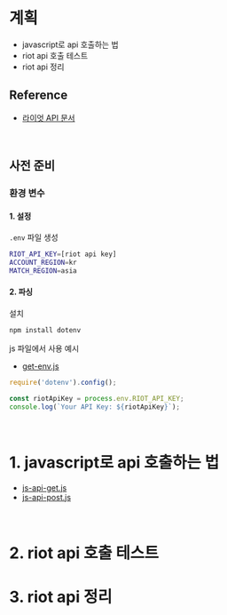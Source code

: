 # 계획

- javascript로 api 호출하는 법  
- riot api 호출 테스트  
- riot api 정리  

## Reference

- [라이엇 API 문서](https://developer.riotgames.com/apis)

<br>

##  사전 준비

### 환경 변수

#### 1. 설정

`.env` 파일 생성  

```bash
RIOT_API_KEY=[riot api key]
ACCOUNT_REGION=kr
MATCH_REGION=asia
```

#### 2. 파싱

설치

```bash
npm install dotenv
```

js 파일에서 사용 예시
- [get-env.js](./js/get-env.js)

```js
require('dotenv').config();

const riotApiKey = process.env.RIOT_API_KEY;
console.log(`Your API Key: ${riotApiKey}`);
```

<br>

# 1. javascript로 api 호출하는 법

- [js-api-get.js](./js/js-api-get.js)  
- [js-api-post.js](./js/js-api-post.js)  

<br>

# 2. riot api 호출 테스트


# 3. riot api 정리


